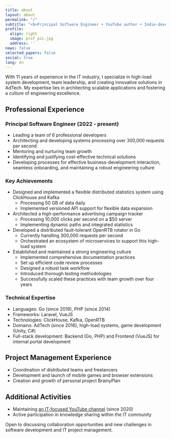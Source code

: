 ```yaml
---
title: about
layout: about
permalink: "/"
subtitle: "<b>Principal Software Engineer • YouTube author • Indie-developer</b>"
profile:
  align: right
  image: prof_pic.jpg
  address: ''
news: false
selected_papers: false
social: true
lang: en
---
```



With 11 years of experience in the IT industry, I specialize in high-load system development, team leadership, and creating innovative solutions in AdTech. My expertise lies in architecting scalable applications and fostering a culture of engineering excellence.

## Professional Experience

### Principal Software Engineer (2022 - present)
- Leading a team of 6 professional developers
- Architecting and developing systems processing over 300,000 requests per second
- Mentoring and nurturing team growth
- Identifying and justifying cost-effective technical solutions
- Developing processes for effective business-development interaction, seamless onboarding, and maintaining a robust engineering culture

### Key Achievements
- Designed and implemented a flexible distributed statistics system using ClickHouse and Kafka
  - Processing 50 GB of data daily
  - Implemented versioned API support for flexible data expansion
- Architected a high-performance advertising campaign tracker
  - Processing 10,000 clicks per second on a $50 server
  - Implementing dynamic paths and integrated statistics
- Developed a distributed fault-tolerant OpenRTB rotator in Go
  - Currently handling 300,000 requests per second
  - Orchestrated an ecosystem of microservices to support this high-load system
- Established and maintained a strong engineering culture
  - Implemented comprehensive documentation practices
  - Set up efficient code review processes
  - Designed a robust task workflow
  - Introduced thorough testing methodologies
  - Successfully scaled these practices with team growth over four years

### Technical Expertise
- Languages: Go (since 2019), PHP (since 2014)
- Frameworks: Laravel, VueJS
- Technologies: ClickHouse, Kafka, OpenRTB
- Domains: AdTech (since 2016), high-load systems, game development (Unity, C#)
- Full-stack development: Backend (Go, PHP) and Frontend (VueJS) for internal portal development

## Project Management Experience
- Coordination of distributed teams and freelancers
- Development and launch of mobile games and browser extensions
- Creation and growth of personal project BrainyPlan

## Additional Activities
- Maintaining [an IT-focused YouTube channel](/projects/YouTube/) (since 2020)
- Active participation in knowledge sharing within the IT community

Open to discussing collaboration opportunities and new challenges in software development and IT project management.